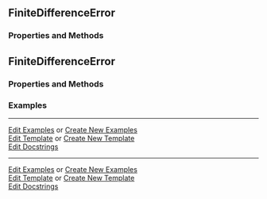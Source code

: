 ## <a id="McUtils.Zachary.Taylor.FiniteDifferenceFunction.FiniteDifferenceError">FiniteDifferenceError</a>


### Properties and Methods


## <a id="McUtils.Zachary.Taylor.FiniteDifferenceFunction.FiniteDifferenceError">FiniteDifferenceError</a>


### Properties and Methods


### Examples


___

[Edit Examples](https://github.com/McCoyGroup/References/edit/gh-pages/Documentation/examples/McUtils/Zachary/Taylor/FiniteDifferenceFunction/FiniteDifferenceError.md) or 
[Create New Examples](https://github.com/McCoyGroup/References/new/gh-pages/?filename=Documentation/examples/McUtils/Zachary/Taylor/FiniteDifferenceFunction/FiniteDifferenceError.md) <br/>
[Edit Template](https://github.com/McCoyGroup/References/edit/gh-pages/Documentation/templates/McUtils/Zachary/Taylor/FiniteDifferenceFunction/FiniteDifferenceError.md) or 
[Create New Template](https://github.com/McCoyGroup/References/new/gh-pages/?filename=Documentation/templates/McUtils/Zachary/Taylor/FiniteDifferenceFunction/FiniteDifferenceError.md) <br/>
[Edit Docstrings](https://github.com/McCoyGroup/McUtils/edit/master/Zachary/Taylor/FiniteDifferenceFunction.py?message=Update%20Docs)



___

[Edit Examples](https://github.com/McCoyGroup/McUtils/edit/edit/ci/examples/ci/docs/McUtils/Zachary/Taylor/FiniteDifferenceFunction/FiniteDifferenceError.md) or 
[Create New Examples](https://github.com/McCoyGroup/McUtils/new/edit/?filename=ci/examples/ci/docs/McUtils/Zachary/Taylor/FiniteDifferenceFunction/FiniteDifferenceError.md) <br/>
[Edit Template](https://github.com/McCoyGroup/McUtils/edit/edit/ci/docs/ci/docs/McUtils/Zachary/Taylor/FiniteDifferenceFunction/FiniteDifferenceError.md) or 
[Create New Template](https://github.com/McCoyGroup/McUtils/new/edit/?filename=ci/docs/templates/ci/docs/McUtils/Zachary/Taylor/FiniteDifferenceFunction/FiniteDifferenceError.md) <br/>
[Edit Docstrings](https://github.com/McCoyGroup/McUtils/edit/edit/McUtils/Zachary/Taylor/FiniteDifferenceFunction.py?message=Update%20Docs)